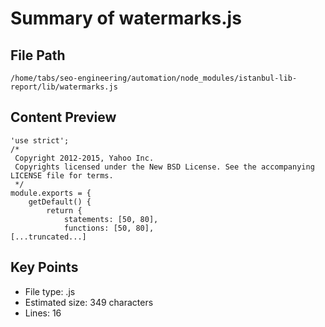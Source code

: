 # Summary of watermarks.js
  
## File Path
`/home/tabs/seo-engineering/automation/node_modules/istanbul-lib-report/lib/watermarks.js`

## Content Preview
```
'use strict';
/*
 Copyright 2012-2015, Yahoo Inc.
 Copyrights licensed under the New BSD License. See the accompanying LICENSE file for terms.
 */
module.exports = {
    getDefault() {
        return {
            statements: [50, 80],
            functions: [50, 80],
[...truncated...]
```

## Key Points
- File type: .js
- Estimated size: 349 characters
- Lines: 16

